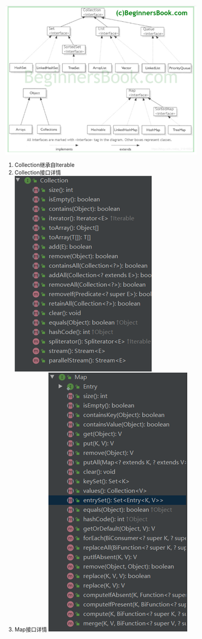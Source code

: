 ![7f1560324cdc3ce9d87a6c606117a27](/assets/7f1560324cdc3ce9d87a6c606117a27.png)

1. Collection继承自Iterable
2. Collection接口详情
![f09653d421738d31ab1e4ad8ff20efe](/assets/f09653d421738d31ab1e4ad8ff20efe.png)
3. Map接口详情
![6b4d97793fb54307945d5b0f0f6a233](/assets/6b4d97793fb54307945d5b0f0f6a233.png)

